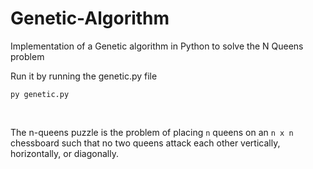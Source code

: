 # Genetic-Algorithm
Implementation of a Genetic algorithm in Python to solve the N Queens problem

Run it by running the genetic.py file

```
py genetic.py
```
<br/>

The n-queens puzzle is the problem of placing ```n``` queens on an ```n x n``` chessboard such that no two queens attack each other vertically, horizontally, or diagonally.
